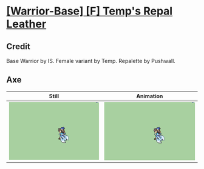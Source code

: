 # [\[Warrior-Base\] \[F\] Temp's Repal Leather](../)

## Credit

Base Warrior by IS.
Female variant by Temp.
Repalette by Pushwall.
	
## Axe

| Still | Animation |
| :---: | :-------: |
| ![Axe still](./Axe_000.png) | ![Axe animation](./Axe.gif) |
